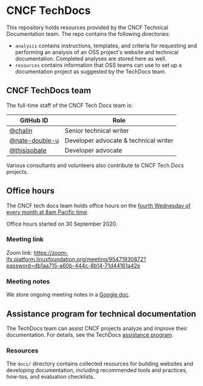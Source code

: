 # CNCF TechDocs

This repository holds resources provided by the CNCF Technical Documentation team. The repo contains the following directories:

- `analysis` contains instructions, templates, and criteria for requesting and performing an analysis of an OSS project's website and technical documentation. Completed analyses are stored here as well.
- `resources` contains information that OSS teams can use to set up a documentation project as suggested by the TechDocs team.

## CNCF TechDocs team

The full-time staff of the CNCF Tech Docs team is:

| GitHub ID                                          | Role                                  |
|----------------------------------------------------|---------------------------------------|
| [@chalin](https://github.com/chalin)               | Senior technical writer               |
| [@nate-double-u](https://github.com/nate-double-u) | Developer advocate & technical writer |
| [@thisisobate](https://github.com/thisisobate)     | Developer advocate                    |

<!-- cSpell:ignore chalin nate thisisobate -->

Various consultants and volunteers also contribute to CNCF Tech Docs projects.

## Office hours

The CNCF tech docs team holds office hours on the [fourth Wednesday of every month at 8am Pacific time](https://tockify.com/cncf.public.events/monthly?search=CNCF%20Tech%20Writers%20Office%20Hours).

Office hours started on 30 September 2020.

### Meeting link

Zoom link: https://zoom-lfx.platform.linuxfoundation.org/meeting/95471930872?password=db1aa715-a60b-444c-8b14-71d44161a42e

### Meeting notes

We store ongoing meeting notes in a [Google doc](https://docs.google.com/document/d/1roexHTLCrErYjNT2NEoRsVnn_YNbQzZ1gyXNK8hXR4Q/).

## Assistance program for technical documentation

The TechDocs team can assist CNCF projects analyze and improve their documentation. For details, see the TechDocs [assistance program](docs/assistance.md).

### Resources

The `docs/` directory contains collected resources for building websites and developing documentation, including recommended tools and practices, how-tos, and evaluation checklists.